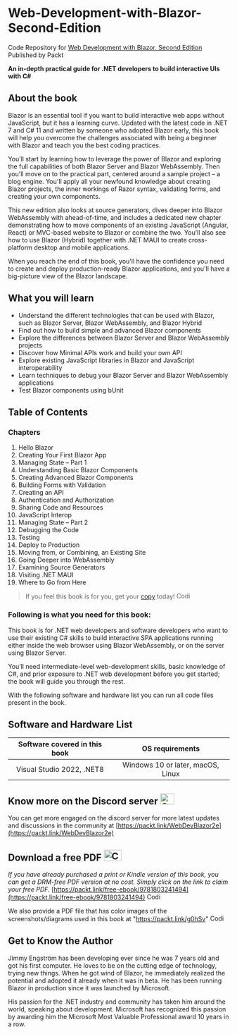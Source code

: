# Web-Development-with-Blazor-Second-Edition
Code Repository for [Web Development with Blazor, Second Edition](https://www.packtpub.com/product/web-development-with-blazor-second-edition/9781803241494) Published by Packt

**An in-depth practical guide for .NET developers to build interactive UIs with C#**

## About the book

Blazor is an essential tool if you want to build interactive web apps without JavaScript, but it has a learning curve. Updated with the latest code in .NET 7 and C# 11 and written by someone who adopted Blazor early, this book will help you overcome the challenges associated with being a beginner with Blazor and teach you the best coding practices.

You’ll start by learning how to leverage the power of Blazor and exploring the full capabilities of both Blazor Server and Blazor WebAssembly. Then you'll move on to the practical part, centered around a sample project – a blog engine. You'll apply all your newfound knowledge about creating Blazor projects, the inner workings of Razor syntax, validating forms, and creating your own components.

This new edition also looks at source generators, dives deeper into Blazor WebAssembly with ahead-of-time, and includes a dedicated new chapter demonstrating how to move components of an existing JavaScript (Angular, React) or MVC-based website to Blazor or combine the two. You’ll also see how to use Blazor (Hybrid) together with .NET MAUI to create cross-platform desktop and mobile applications.

When you reach the end of this book, you'll have the confidence you need to create and deploy production-ready Blazor applications, and you'll have a big-picture view of the Blazor landscape.

## What you will learn

- Understand the different technologies that can be used with Blazor, such as Blazor Server, Blazor WebAssembly, and Blazor Hybrid
- Find out how to build simple and advanced Blazor components
- Explore the differences between Blazor Server and Blazor WebAssembly projects
- Discover how Minimal APIs work and build your own API
- Explore existing JavaScript libraries in Blazor and JavaScript interoperability
- Learn techniques to debug your Blazor Server and Blazor WebAssembly applications
- Test Blazor components using bUnit

## Table of Contents
### Chapters
1. Hello Blazor 
2. Creating Your First Blazor App
3. Managing State – Part 1
4. Understanding Basic Blazor Components
5. Creating Advanced Blazor Components
6. Building Forms with Validation
7. Creating an API
8. Authentication and Authorization
9. Sharing Code and Resources
10. JavaScript Interop
11. Managing State – Part 2
12. Debugging the Code
13. Testing
14. Deploy to Production
15. Moving from, or Combining, an Existing Site
16. Going Deeper into WebAssembly
17. Examining Source Generators
18. Visiting .NET MAUI
19. Where to Go from Here

> If you feel this book is for you, get your [copy](https://www.amazon.com/Web-Development-Blazor-depth-interactive/dp/1803241497) today! <img alt="Coding" height="15" width="35"  src="https://media.tenor.com/ex_HDD_k5P8AAAAi/habbo-habbohotel.gif">

### Following is what you need for this book: ###
This book is for .NET web developers and software developers who want to use their existing C# skills to build interactive SPA applications running either inside the web browser using Blazor WebAssembly, or on the server using Blazor Server.

You’ll need intermediate-level web-development skills, basic knowledge of C#, and prior exposure to .NET web development before you get started; the book will guide you through the rest.

With the following software and hardware list you can run all code files present in the book.

## Software and Hardware List

| Software covered in this book  | OS requirements    |
| :---: | :---: |
| Visual Studio 2022, .NET8  |  Windows 10 or later, macOS, Linux  |

## Know more on the Discord server <img alt="Coding" height="25" width="32"  src="https://cliply.co/wp-content/uploads/2021/08/372108630_DISCORD_LOGO_400.gif">

You can get more engaged on the discord server for more latest updates and discussions in the community at [https://packt.link/WebDevBlazor2e](https://packt.link/WebDevBlazor2e) 

## Download a free PDF <img alt="Coding" height="25" width="40" src="https://emergency.com.au/wp-content/uploads/2021/03/free.gif">

_If you have already purchased a print or Kindle version of this book, you can get a DRM-free PDF version at no cost. Simply click on the link to claim your free PDF._
[https://packt.link/free-ebook/9781803241494](https://packt.link/free-ebook/9781803241494) <img alt="Coding" height="15" width="35"  src="https://media.tenor.com/ex_HDD_k5P8AAAAi/habbo-habbohotel.gif">

We also provide a PDF file that has color images of the screenshots/diagrams used in this book at "https://packt.link/g0hSv" <img alt="Coding" height="15" width="35"  src="https://media.tenor.com/ex_HDD_k5P8AAAAi/habbo-habbohotel.gif">

## Get to Know the Author

Jimmy Engström has been developing ever since he was 7 years old and got his first computer. He loves to be on the cutting edge of technology, trying new things. When he got wind of Blazor, he immediately realized the potential and adopted it already when it was in beta. He has been running Blazor in production since it was launched by Microsoft.

His passion for the .NET industry and community has taken him around the world, speaking about development. Microsoft has recognized this passion by awarding him the Microsoft Most Valuable Professional award 10 years in a row.
